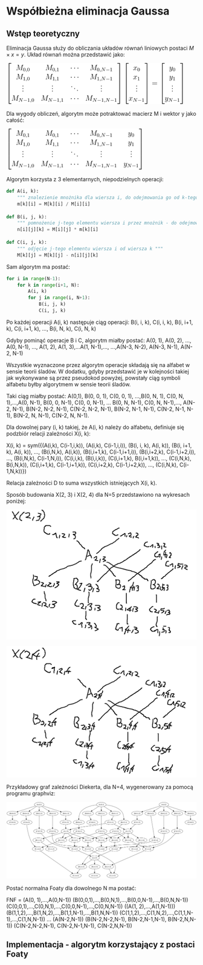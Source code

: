 # Współbieżna eliminacja Gaussa

## Wstęp teoretyczny

Eliminacja Gaussa służy do obliczania układów równań liniowych postaci $M \times x = y$.
Układ równań można przedstawić jako:

![](./img/system1.png)

Dla wygody obliczeń, algorytm może potraktować macierz M i wektor y jako całość:

![](./img/system2.png)

Algorytm korzysta z 3 elementarnych, niepodzielnych operacji:
```py
def A(i, k):
    """ znalezienie mnożnika dla wiersza i, do odejmowania go od k-tego wiersza """
    m[k][i] = M[k][i] / M[i][i]
    
def B(i, j, k):
    """ pomnożenie j-tego elementu wiersza i przez mnożnik - do odejmowania od k-tego wiersza """
    n[i][j][k] = M[i][j] * m[k][i]

def C(i, j, k):
    """ odjęcie j-tego elementu wiersza i od wiersza k """
    M[k][j] = M[k][j] - n[i][j][k]
```

Sam algorytm ma postać:

```py
for i in range(N-1):
    for k in range(i+1, N):
        A(i, k)
        for j in range(i, N+1):
            B(i, j, k)
            C(i, j, k)
```

Po każdej operacji A(i, k) następuje ciąg operacji:
B(i, i, k), C(i, i, k), B(i, i+1, k), C(i, i+1, k), ..., B(i, N, k), C(i, N, k)

Gdyby pominąć operacje B i C, algorytm miałby postać:
A(0, 1), A(0, 2), ..., A(0, N-1), ..., A(1, 2), A(1, 3),...A(1, N-1),..., ...,A(N-3, N-2), A(N-3, N-1), A(N-2, N-1)

Wszystkie wyznaczone przez algorytm operacje składają się na alfabet w sensie teorii śladów.
W dodatku, gdyby przedstawić je w kolejności takiej jak wykonywane są przez pseudokod powyżej, powstały ciąg symboli
alfabetu byłby algorytmem w sensie teorii śladów.

Taki ciąg miałby postać:
A(0,1), B(0, 0, 1), C(0, 0, 1), ...,B(0, N, 1), C(0, N, 1),...,A(0, N-1), B(0, 0, N-1), C(0, 0, N-1), ... B(0, N, N-1),
C(0, N, N-1),..., A(N-2, N-1), B(N-2, N-2, N-1), C(N-2, N-2, N-1), B(N-2, N-1, N-1), C(N-2, N-1, N-1), B(N-2, N, N-1),
C(N-2, N, N-1).

Dla dowolnej pary (i, k) takiej, że A(i, k) należy do alfabetu, definiuje się podzbiór relacji zależności X(i, k):

X(i, k) = sym({(A(i,k), C(i-1,i,k)), (A(i,k), C(i-1,i,i)), (B(i, i, k), A(i, k)), (B(i, i+1, k), A(i, k)), ...,
(B(i,N,k), A(i,k)), (B(i,i+1,k), C(i-1,i+1,i)), (B(i,i+2,k), C(i-1,i+2,i)), ..., (B(i,N,k), C(i-1,N,i)),
(C(i,i,k), (B(i,i,k)), (C(i,i+1,k), B(i,i+1,k)), ..., (C(i,N,k), B(i,N,k)), (C(i,i+1,k), C(i-1,i+1,k)),
(C(i,i+2,k), C(i-1,i+2,k)), ..., (C(i,N,k), C(i-1,N,k))})

Relacja zależności D to suma wszystkich istniejących X(i, k).

Sposób budowania X(2, 3) i X(2, 4) dla N=5 przedstawiono na wykresach poniżej:

![](./img/x23.png)

![](./img/x24.png)

Przykładowy graf zależności Diekerta, dla N=4, wygenerowany za pomocą programu graphviz:

![](./img/graphviz.svg)

Postać normalna Foaty dla dowolnego N ma postać:

FNF = (A(0, 1),...,A(0,N-1))
(B(0,0,1),...,B(0,N,1),...,B(0,0,N-1),...,B(0,N,N-1))
(C(0,0,1),...,C(0,N,1),...,C(0,0,N-1),...,C(0,N,N-1))
((A(1, 2),...,A(1,N-1)))
(B(1,1,2),...,B(1,N,2),...,B(1,1,N-1),...,B(1,N,N-1))
(C(1,1,2),...,C(1,N,2),...,C(1,1,N-1),...,C(1,N,N-1))
...
(A(N-2,N-1))
(B(N-2,N-2,N-1), B(N-2,N-1,N-1), B(N-2,N,N-1))
(C(N-2,N-2,N-1), C(N-2,N-1,N-1), C(N-2,N,N-1))

## Implementacja - algorytm korzystający z postaci Foaty
